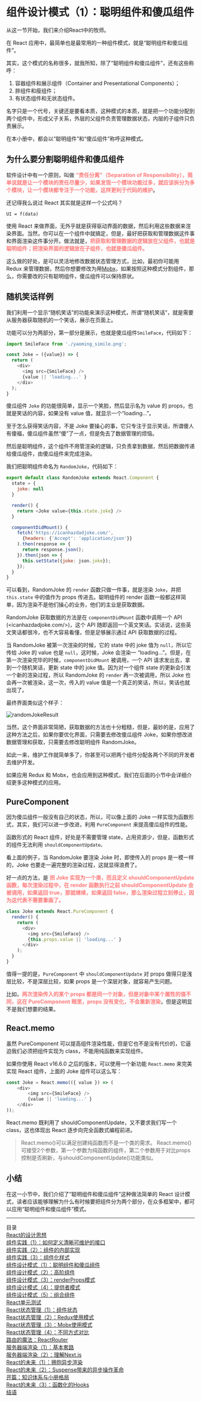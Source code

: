 # 组件设计模式（1）：聪明组件和傻瓜组件

从这一节开始，我们来介绍React中的牧师。

在 React 应用中，最简单也是最常用的一种组件模式，就是“聪明组件和傻瓜组件”。

其实，这个模式的名称很多，就我所知，除了“聪明组件和傻瓜组件”，还有这些称呼：

1. 容器组件和展示组件（Container and Presentational Components）；
1. 胖组件和瘦组件；
1. 有状态组件和无状态组件。

名字只是一个代号，关键还是要看本质，这种模式的本质，就是把一个功能分配到两个组件中，形成父子关系，外层的父组件负责管理数据状态，内层的子组件只负责展示。

在本小册中，都会以“聪明组件”和“傻瓜组件”称呼这种模式。

## 为什么要分割聪明组件和傻瓜组件

软件设计中有一个原则，叫做 **<span style="color: #ff7a7a">“责任分离”（Separation of Responsibility），简单说就是让一个模块的责任尽量少，如果发现一个模块功能过多，就应该拆分为多个模块，让一个模块都专注于一个功能，这样更利于代码的维护</span>**。

还记得我么说过 React 其实就是这样一个公式吗？
```
UI = f(data)
```

使用 React 来做界面，无外乎就是获得驱动界面的数据，然后利用这些数据来渲染界面。当然，你可以在一个组件中就搞定，但是，最好把获取和管理数据这件事和界面渲染这件事分开。做法就是，**<span style="color: #ff7a7a">把获取和管理数据的逻辑放在父组件，也就是聪明组件；把渲染界面的逻辑放在子组件，也就是傻瓜组件。</span>**

这么做的好处，是可以灵活地修改数据状态管理方式，比如，最初你可能用 Redux 来管理数据，然后你想要修改为用[Mobx](https://github.com/SangKa/mobx-docs-cn)，如果按照这种模式分割组件，那么，你需要改的只有聪明组件，傻瓜组件可以保持原状。

## 随机笑话样例

我们利用一个显示“随机笑话”的功能来演示这种模式，所谓“随机笑话”，就是需要从服务器获取随机的一个笑话，展示在页面上。

功能可以分为两部分，第一部分是展示，也就是傻瓜组件`SmileFace`，代码如下：
```javascript
import SmileFace from './yaoming_simile.png';

const Joke = ({value}) => {
  return (
    <div>
      <img src={SmileFace} />
      {value || 'loading...' }
    </div>
  );
}
```
傻瓜组件 `Joke` 的功能很简单，显示一个笑脸，然后显示名为 value 的 props，也就是笑话的内容，如果没有 value 值，就显示一个“loading...”。

至于怎么获得笑话内容，不是 Joke 要操心的事，它只专注于显示笑话，所谓傻人有傻福，傻瓜组件虽然“傻”了一点，但是免去了数据管理的烦恼。

然后是聪明组件，这个组件不用管渲染的逻辑，只负责拿到数据，然后把数据传递给傻瓜组件，由傻瓜组件来完成渲染。

我们把聪明组件命名为 `RandomJoke`，代码如下：

```javascript
export default class RandomJoke extends React.Component {
  state = {
    joke: null
  }

  render() {
    return <Joke value={this.state.joke} />
  }

  componentDidMount() {
    fetch('https://icanhazdadjoke.com/',
      {headers: {'Accept': 'application/json'}}
    ).then(response => {
      return response.json();
    }).then(json => {
      this.setState({joke: json.joke});
    });
  }
}
```

可以看到，RandomJoke 的 `render` 函数只做一件事，就是渲染 `Joke`，并把 `this.state` 中的值作为 props 传进去。聪明组件的 render 函数一般都这样简单，因为渲染不是他们操心的业务，他们的主业是获取数据。

RandomJoke 获取数据的方法是在 `componentDidMount` 函数中调用一个 API (<icanhazdadjoke.com/>)，这个 API 随即返回一个英文笑话。实话说，这些英文笑话都很冷，也不大容易看懂，但是足够展示通过 API 获取数据的过程。

当 RandomJoke 被第一次渲染的时候，它的 state 中的 joke 值为 `null`，所以它传给 Joke 的 value 也是 `null`，这时候，Joke 会渲染一 “loading...”。但是，在第一次渲染完毕的时候，`componentDidMount` 被调用，一个 API 请求发出去，拿到一个随机笑话，更新 state 中的 joke 值。因为对一个组件 state 的更新会引发一个新的渲染过程，所以 RandomJoke 的 `render` 再一次被调用，所以 Joke 也会再一次被渲染，这一次，传入的 value 值是一个真正的笑话，所以，笑话也就出现了。

最终界面类似这个样子：

![randomJokeResult](https://user-gold-cdn.xitu.io/2018/9/21/165faa4ca32aadd5?imageView2/0/w/1280/h/960/format/webp/ignore-error/1)

当然，这个界面非常简陋，获取数据的方法也十分粗糙，但是，最妙的是，应用了这种方法之后，如果你要优化界面，只需要去修改傻瓜组件 Joke，如果你想改进数据管理和获取，只需要去修改聪明组件 RandomJoke。

如此一来，维护工作就简单多了，你甚至可以把两个组件分配各两个不同的开发者去维护开发。

如果应用 Redux 和 Mobx，也会应用到这种模式，我们在后面的小节中会详细介绍更多这种模式的应用。

## PureComponent
因为傻瓜组件一般没有自己的状态，所以，可以像上面的 Joke 一样实现为函数形式，其实，我们可以进一步改进，利用 `PureComponent` 来提高傻瓜组件的性能。

函数形式的 React 组件，好处是不需要管理 state，占用资源少，但是，函数形式的组件无法利用 `shouldComponentUpdate。`

看上面的例子，当 RandomJoke 要渲染 Joke 时，即使传入的 props 是一模一样的，Joke 也要走一遍完整的渲染过程，这就显得浪费了。

好一点的方法，是 **<span style="color: #ff7a7a">把 Joke 实现为一个类，而且定义 shouldComponentUpdate 函数，每次渲染过程中，在 render 函数执行之前 shouldComponentUpdate 会被调用，如果返回 true，那就继续，如果返回 false，那么渲染过程立刻停止，因为这代表不需要重画了。</span>**

```javascript
class Joke extends React.PureComponent {
  render() {
    return (
      <div>
        <img src={SmileFace} />
        {this.props.value || 'loading...' }
      </div>
    );
  }
}
```

值得一提的是，`PureComponent` 中 `shouldComponentUpdate` 对 props 做得只是浅层比较，不是深层比较，如果 props 是一个深层对象，就容易产生问题。

比如，**<span style="color: #ff7a7a">两次渲染传入的某个 props 都是同一个对象，但是对象中某个属性的值不同，这在 PureComponent 眼里，props 没有变化，不会重新渲染</span>**，但是这明显不是我们想要的结果。

## React.memo

虽然 PureComponent 可以提高组件渲染性能，但是它也不是没有代价的，它逼迫我们必须把组件实现为 class，不能用纯函数来实现组件。

如果你使用 React v16.6.0 之后的版本，可以使用一个新功能 `React.memo` 来完美实现 React 组件，上面的 Joke 组件可以这么写：

```javascript
const Joke = React.memo(({ value }) => (
    <div>
        <img src={SmileFace} />
        {value || 'loading...' }
    </div>
));
```

React.memo 既利用了 shouldComponentUpdate，又不要求我们写一个 class，这也体现出 React 逐步向完全函数式编程前进。

> React.memo()可以满足创建纯函数而不是一个类的需求。
> React.memo()可接受2个参数，第一个参数为纯函数的组件，第二个参数用于对比props控制是否刷新，与shouldComponentUpdate()功能类似。


## 小结

在这一小节中，我们介绍了“聪明组件和傻瓜组件”这种做法简单的 React 设计模式，读者应该能够理解为什么有时候要把组件分为两个部分，在众多框架中，都可以应用“聪明组件和傻瓜组件”模式。



---
<dl id="catalog" style="font-size:14px;list-style-type:none;">
    <dt>目录</dt>
    <dd style="margin:0;padding:0;"><a href="/技术分享/React实战：设计模式和最佳实践/React的设计思想.md">React的设计思想</a></dd>
	  <dd style="margin:0;padding:0;"><a href="/技术分享/React实战：设计模式和最佳实践/组件实践（1）：如何定义清晰可维护的接口.md">组件实践（1）：如何定义清晰可维护的接口</a></dd>
	  <dd style="margin:0;padding:0;"><a href="/技术分享/React实战：设计模式和最佳实践/组件实践（2）：组件的内部实现.md">组件实践（2）：组件的内部实现</a></dd>
	  <dd style="margin:0;padding:0;"><a href="/技术分享/React实战：设计模式和最佳实践/组件实践（3）：组件化样式.md">组件实践（3）：组件化样式</a></dd>
	  <dd style="margin:0;padding:0;"><a href="/技术分享/React实战：设计模式和最佳实践/组件设计模式（1）：聪明组件和傻瓜组件.md">组件设计模式（1）：聪明组件和傻瓜组件</a></dd>
	  <dd style="margin:0;padding:0;"><a href="/技术分享/React实战：设计模式和最佳实践/组件设计模式（2）：高阶组件.md">组件设计模式（2）：高阶组件</a></dd>
	  <dd style="margin:0;padding:0;"><a href="/技术分享/React实战：设计模式和最佳实践/组件设计模式（3）：renderProps模式.md">组件设计模式（3）：renderProps模式</a></dd>
	  <dd style="margin:0;padding:0;"><a href="/技术分享/React实战：设计模式和最佳实践/组件设计模式（4）：提供者模式.md">组件设计模式（4）：提供者模式</a></dd>
	  <dd style="margin:0;padding:0;"><a href="/技术分享/React实战：设计模式和最佳实践/组件设计模式（5）：组合组件.md">组件设计模式（5）：组合组件</a></dd>
	  <dd style="margin:0;padding:0;"><a href="/技术分享/React实战：设计模式和最佳实践/React单元测试.md">React单元测试</a></dd>
	  <dd style="margin:0;padding:0;"><a href="/技术分享/React实战：设计模式和最佳实践/React状态管理（1）：组件状态.md">React状态管理（1）：组件状态</a></dd>
	  <dd style="margin:0;padding:0;"><a href="/技术分享/React实战：设计模式和最佳实践/React状态管理（2）：Redux使用模式.md">React状态管理（2）：Redux使用模式</a></dd>
	  <dd style="margin:0;padding:0;"><a href="/技术分享/React实战：设计模式和最佳实践/React状态管理（3）：Mobx使用模式.md">React状态管理（3）：Mobx使用模式</a></dd>
	  <dd style="margin:0;padding:0;"><a href="/技术分享/React实战：设计模式和最佳实践/React状态管理（4）：不同方式对比.md">React状态管理（4）：不同方式对比</a></dd>
	  <dd style="margin:0;padding:0;"><a href="/技术分享/React实战：设计模式和最佳实践/路由的魔法：ReactRouter.md">路由的魔法：ReactRouter</a></dd>
	  <dd style="margin:0;padding:0;"><a href="/技术分享/React实战：设计模式和最佳实践/服务器端渲染（1）：基本套路.md">服务器端渲染（1）：基本套路</a></dd>
	  <dd style="margin:0;padding:0;"><a href="/技术分享/React实战：设计模式和最佳实践/服务器端渲染（2）：理解Next.js.md">服务器端渲染（2）：理解Next.js</a></dd>
	  <dd style="margin:0;padding:0;"><a href="/技术分享/React实战：设计模式和最佳实践/React的未来（1）：拥抱异步渲染.md">React的未来（1）：拥抱异步渲染</a></dd>
	  <dd style="margin:0;padding:0;"><a href="/技术分享/React实战：设计模式和最佳实践/React的未来（2）：Suspense带来的异步操作革命.md">React的未来（2）：Suspense带来的异步操作革命</a></dd>
    <dd style="margin:0;padding:0;"><a href="/技术分享/前端性能优化原理与实践/知识体系与小册格局.md">开篇：知识体系与小册格局</a></dd>
    <dd style="margin:0;padding:0;"><a href="/技术分享/React实战：设计模式和最佳实践/React的未来（3）：函数化的Hooks.md">React的未来（3）：函数化的Hooks</a></dd>
    <dd style="margin:0;padding:0;"><a href="/技术分享/React实战：设计模式和最佳实践/结语.md)">结语</a></dd>
</dl>